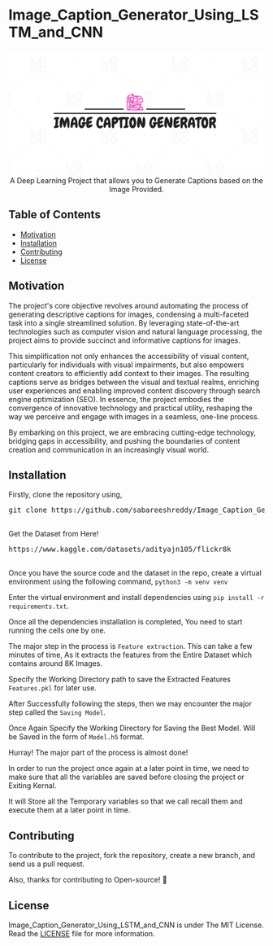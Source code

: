 # Image_Caption_Generator_Using_LSTM_and_CNN

<p align="center">
    <a href="https://github.com/Sabareesh000/Lock_Unlock_A_Computer_Using_RFID"><img src="image .png"  border="0"></a>
    <br>A Deep Learning Project that allows you to Generate Captions based on the Image Provided.
</p>

## Table of Contents

-   [Motivation](#Motivation)
-   [Installation](#Installation)
-   [Contributing](#Contributing)
-   [License](#License)

## Motivation
The project's core objective revolves around automating the process of generating descriptive captions for images, condensing a multi-faceted task into a single streamlined solution. By leveraging state-of-the-art technologies such as computer vision and natural language processing, the project aims to provide succinct and informative captions for images. 

This simplification not only enhances the accessibility of visual content, particularly for individuals with visual impairments, but also empowers content creators to efficiently add context to their images. The resulting captions serve as bridges between the visual and textual realms, enriching user experiences and enabling improved content discovery through search engine optimization (SEO). In essence, the project embodies the convergence of innovative technology and practical utility, reshaping the way we perceive and engage with images in a seamless, one-line process.

By embarking on this project, we are embracing cutting-edge technology, bridging gaps in accessibility, and pushing the boundaries of content creation and communication in an increasingly visual world.

## Installation

Firstly, clone the repository using,

<pre>
git clone https://github.com/sabareeshreddy/Image_Caption_Generator_Using_LSTM_and_CNN

</pre>

Get the Dataset from Here!
<pre>
https://www.kaggle.com/datasets/adityajn105/flickr8k

</pre>


Once you have the source code and the dataset in the repo, create a virtual environment using the following command,
`python3 -m venv venv`

Enter the virtual environment and install dependencies using `pip install -r requirements.txt`.

Once all the dependencies installation is completed, You need to start running the cells one by one.

The major step in the process is `Feature extraction`. This can take a few minutes of time, As it extracts the features from the Entire Dataset which contains around 8K Images.

Specify the Working Directory path to save the Extracted Features `Features.pkl` for later use.

After Successfully following the steps, then we may encounter the major step called the `Saving Model`.

Once Again Specify the Working Directory for Saving the Best Model. Will be Saved in the form of `Model.h5` format.

Hurray! The major part of the process is almost done!

In order to run the project once again at a later point in time, we need to make sure that all the variables are saved before closing the project or Exiting Kernal.

It will Store all the Temporary variables so that we call recall them and execute them at a later point in time.

## Contributing

To contribute to the project, fork the repository, create a new branch, and send us a pull request.

Also, thanks for contributing to Open-source! 💖


## License

Image_Caption_Generator_Using_LSTM_and_CNN is under The MIT License. Read the [LICENSE](https://github.com/sabareeshreddy/Image_Caption_Generator_Using_LSTM_and_CNN/blob/main/LICENSE) file for more information.



